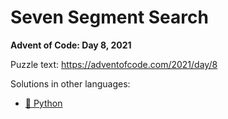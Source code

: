 # Seven Segment Search

**Advent of Code: Day 8, 2021**

Puzzle text: https://adventofcode.com/2021/day/8

Solutions in other languages:

- [🐍 Python](../../../../python/2021/08_seven_segment_search)
